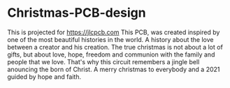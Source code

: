 # Christmas-PCB-design
This is projected for https://jlcpcb.com  This PCB, was created inspired by one of the most beautiful histories in the world. A history about the love between a creator and his creation.  The true christmas is not about a lot of gifts, but about love, hope, freedom and communion with the family and people that we love.  That's why this circuit remembers a jingle bell anouncing the born of Christ.  A merry christmas to everybody and a 2021 guided by hope and faith.
